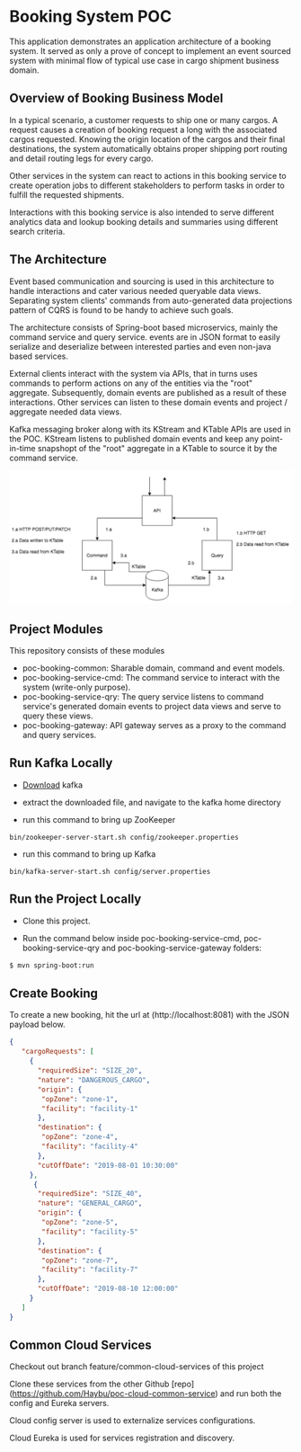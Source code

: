 # Booking System POC

This application demonstrates an application architecture of a booking system. 
It served as only a prove of concept to implement an event sourced system with
minimal flow of typical use case in cargo shipment business domain.

## Overview of Booking Business Model

In a typical scenario, a customer requests to ship one or many cargos. 
A request causes a creation of booking request a long with the associated
cargos requested. Knowing the origin location of the cargos and their final
destinations, the system automatically obtains proper shipping port routing 
and detail routing legs for every cargo.

Other services in the system can react to actions in this booking service to
create operation jobs to different stakeholders to
perform tasks in order to fulfill the requested shipments.

Interactions with this booking service is also intended to serve different 
analytics data and lookup booking details and summaries using different 
search criteria.

## The Architecture

Event based communication and sourcing is used in this architecture to handle
interactions and cater various needed queryable data views. Separating system
clients' commands from auto-generated data projections pattern of CQRS is found
to be handy to achieve such goals.

The architecture consists of Spring-boot based microservics, mainly the command
service and query service. events are in JSON format to
easily serialize and deserialize between interested parties and even non-java based services.

External clients interact with the system via APIs, that in turns uses commands to perform
actions on any of the entities via the "root" aggregate. Subsequently, domain events are published as 
a result of these interactions. Other services can listen to these domain events and project / aggregate 
needed data views.

Kafka messaging broker along with its KStream and KTable APIs are used in the POC. KStream 
listens to published domain events and keep any point-in-time snapshopt of the "root" aggregate
in a KTable to source it by the command service.

![achitecture-diagram](./images/architecture-cqrs-1.png)  

## Project Modules

This repository consists of these modules

* poc-booking-common: Sharable domain, command and event models.
* poc-booking-service-cmd: The command service to interact with the system (write-only purpose).
* poc-booking-service-qry: The query service listens to command service's generated domain events to
project data views and serve to query these views.
* poc-booking-gateway: API gateway serves as a proxy to the command and query services.

## Run Kafka Locally

 * [Download](https://kafka.apache.org/downloads) kafka
 
 * extract the downloaded file, and navigate to the kafka home directory
 
 *  run this command to bring up ZooKeeper
 ``` shell
 bin/zookeeper-server-start.sh config/zookeeper.properties 
 ```
 * run this command to bring up Kafka
 ```shell 
 bin/kafka-server-start.sh config/server.properties
 ``` 

## Run the Project Locally

* Clone this project.

* Run the command below inside poc-booking-service-cmd, poc-booking-service-qry and 
poc-booking-service-gateway folders:
```bash
$ mvn spring-boot:run
```

## Create Booking

To create a new booking, hit the url at (http://localhost:8081) with
the JSON payload below.

```json
{
   "cargoRequests": [
     {
       "requiredSize": "SIZE_20",
	   "nature": "DANGEROUS_CARGO",
	   "origin": {
		"opZone": "zone-1",
		"facility": "facility-1"
	   },
	   "destination": {
		"opZone": "zone-4",
		"facility": "facility-4"
	   },
       "cutOffDate": "2019-08-01 10:30:00"
     },
      {
       "requiredSize": "SIZE_40",
	   "nature": "GENERAL_CARGO",
	   "origin": {
		"opZone": "zone-5",
		"facility": "facility-5"
	   },
	   "destination": {
		"opZone": "zone-7",
		"facility": "facility-7"
	   },
       "cutOffDate": "2019-08-10 12:00:00"
     }
   ]
}
```

## Common Cloud Services

Checkout out branch feature/common-cloud-services of this project

Clone these services from the other Github [repo] (https://github.com/Haybu/poc-cloud-common-service)
and run both the config and Eureka servers.

Cloud config server is used to externalize services configurations.

Cloud Eureka is used for services registration and discovery.








